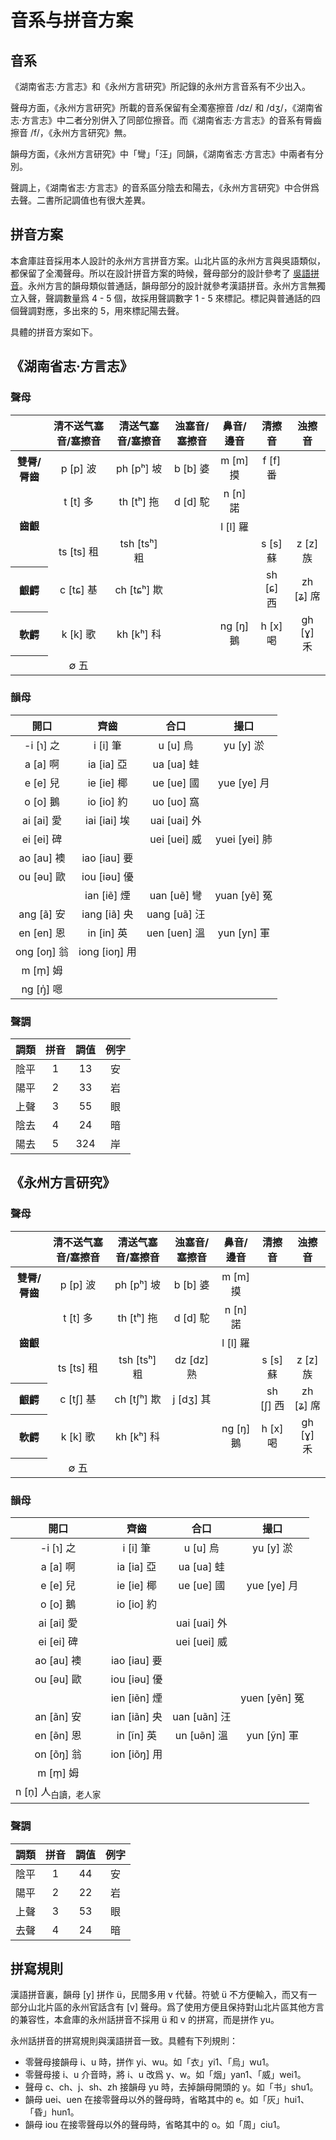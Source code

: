 # 音系与拼音方案

## 音系

《湖南省志·方言志》和《永州方言研究》所記錄的永州方言音系有不少出入。

聲母方面，《永州方言研究》所載的音系保留有全濁塞擦音 /dz/ 和 /dʒ/，《湖南省志·方言志》中二者分別併入了同部位擦音。而《湖南省志·方言志》的音系有脣齒擦音 /f/，《永州方言研究》無。

韻母方面，《永州方言研究》中「彎」「汪」同韻，《湖南省志·方言志》中兩者有分別。

聲調上，《湖南省志·方言志》的音系區分陰去和陽去，《永州方言研究》中合併爲去聲。二書所記調值也有很大差異。

## 拼音方案

本倉庫註音採用本人設計的永州方言拼音方案。山北片區的永州方言與吳語類似，都保留了全濁聲母。所以在設計拼音方案的時候，聲母部分的設計參考了 [吳語拼音](http://wu-chinese.com/romanization/)。永州方言的韻母類似普通話，韻母部分的設計就參考漢語拼音。永州方言無獨立入聲，聲調數量爲 4 - 5 個，故採用聲調數字 1 - 5 來標記。標記與普通話的四個聲調對應，多出來的 5，用來標記陽去聲。

具體的拼音方案如下。

## 《湖南省志·方言志》

### 聲母

<table>
 <thead>
  <tr>
   <th align="center"> </th>
   <th align="center">清不送气塞音/塞擦音</th>
   <th align="center">清送气塞音/塞擦音</th>
   <th align="center">浊塞音/塞擦音</th>
   <th align="center">鼻音/邊音</th>
   <th align="center">清擦音</th>
   <th align="center">浊擦音</th>
  </tr>
 </thead>
 <tbody>
  <tr>
   <th align="center">雙脣/脣齒</th>
   <td align="center">p [p] 波</td>
   <td align="center">ph [pʰ] 坡</td>
   <td align="center">b [b] 婆</td>
   <td align="center">m [m] 摸</td>
   <td align="center">f [f] 番</td>
   <td align="center"> </td>
  </tr>
  <tr>
   <td rowspan="3" align="center"><b>齒齦</th>
   <td align="center">t [t] 多</td>
   <td align="center">th [tʰ] 拖</td>
   <td align="center">d [d] 駝</td>
   <td align="center">n [n] 諾</td>
   <td align="center"> </td>
   <td align="center"> </td>
  </tr>
  <tr>
   <td align="center"> </td>
   <td align="center"> </td>
   <td align="center"> </td>
   <td align="center">l [l] 羅</td>
   <td align="center"> </td>
   <td align="center"> </td>
  </tr>
  <tr>
   <td align="center">ts [ts] 租</td>
   <td align="center">tsh [tsʰ] 粗</td>
   <td align="center"> </td>
   <td align="center"> </td>
   <td align="center">s [s] 蘇</td>
   <td align="center">z [z] 族</td>
  </tr>
  <tr>
   <th align="center">齦齶</th>
   <td align="center">c [tɕ] 基</td>
   <td align="center">ch [tɕʰ] 欺</td>
   <td align="center"> </td>
   <td align="center"> </td>
   <td align="center">sh [ɕ] 西</td>
   <td align="center">zh [ʑ] 席</td>
  </tr>
  <tr>
   <th align="center">軟齶</th>
   <td align="center">k [k] 歌</td>
   <td align="center">kh [kʰ] 科</td>
   <td align="center"> </td>
   <td align="center">ng [ŋ] 鵝</td>
   <td align="center">h [x] 喝</td>
   <td align="center">gh [ɣ] 禾</td>
  </tr>
  <tr>
   <th align="center"> </th>
   <td align="center">∅ 五</td>
   <td align="center"> </td>
   <td align="center"> </td>
   <td align="center"> </td>
   <td align="center"> </td>
   <td align="center"> </td>
  </tr>
 </tbody>
</table>

### 韻母

|     開口      |      齊齒       |      合口      |      撮口       |
| :-----------: | :-------------: | :------------: | :-------------: |
|  -i \[ɿ\] 之  |   i \[i\] 筆    |   u \[u\] 烏   |   yu \[y\] 淤   |
|  a \[a\] 啊   |  ia \[ia\] 亞   |  ua \[ua\] 蛙  |                 |
|  e \[e\] 兒   |  ie \[ie\] 椰   |  ue \[ue\] 國  |  yue \[ye\] 月  |
|  o \[o\] 鵝   |  io \[io\] 約   |  uo \[uo\] 窩  |                 |
| ai \[ai\] 愛  | iai \[iai\] 埃  | uai \[uai\] 外 |                 |
| ei \[ei\] 碑  |                 | uei \[uei\] 威 | yuei \[yei\] 肺 |
| ao \[au\] 襖  | iao \[iau\] 要  |                |                 |
| ou \[əu\] 歐  | iou \[iəu\] 優  |                |                 |
|               |  ian \[iẽ\] 煙  | uan \[uẽ\] 彎  | yuan \[yẽ\] 冤  |
| ang \[ã\] 安  | iang \[iã\] 央  | uang \[uã\] 汪 |                 |
| en \[en\] 恩  |  in \[in\] 英   | uen \[uen\] 溫 |  yun \[yn\] 軍  |
| ong \[oŋ\] 翁 | iong \[ioŋ\] 用 |                |                 |
|  m \[m̩\] 姆   |                 |                |                 |
|  ng \[ŋ̍\] 嗯  |                 |                |                 |

### 聲調

| 調類  | 拼音  | 調值  | 例字  |
| :---: | :---: | :---: | :---: |
| 陰平  |   1   |  13   |  安   |
| 陽平  |   2   |  33   |  岩   |
| 上聲  |   3   |  55   |  眼   |
| 陰去  |   4   |  24   |  暗   |
| 陽去  |   5   |  324  |  岸   |

## 《永州方言研究》

### 聲母

<table>
 <thead>
  <tr>
   <th align="center"> </th>
   <th align="center">清不送气塞音/塞擦音</th>
   <th align="center">清送气塞音/塞擦音</th>
   <th align="center">浊塞音/塞擦音</th>
   <th align="center">鼻音/邊音</th>
   <th align="center">清擦音</th>
   <th align="center">浊擦音</th>
  </tr>
 </thead>
 <tbody>
  <tr>
   <th align="center">雙脣/脣齒</th>
   <td align="center">p [p] 波</td>
   <td align="center">ph [pʰ] 坡</td>
   <td align="center">b [b] 婆</td>
   <td align="center">m [m] 摸</td>
   <td align="center"> </td>
   <td align="center"> </td>
  </tr>
  <tr>
   <td rowspan="3" align="center"><b>齒齦</th>
   <td align="center">t [t] 多</td>
   <td align="center">th [tʰ] 拖</td>
   <td align="center">d [d] 駝</td>
   <td align="center">n [n] 諾</td>
   <td align="center"> </td>
   <td align="center"> </td>
  </tr>
  <tr>
   <td align="center"> </td>
   <td align="center"> </td>
   <td align="center"> </td>
   <td align="center">l [l] 羅</td>
   <td align="center"> </td>
   <td align="center"> </td>
  </tr>
  <tr>
   <td align="center">ts [ts] 租</td>
   <td align="center">tsh [tsʰ] 粗</td>
   <td align="center">dz [dz] 熟</td>
   <td align="center"> </td>
   <td align="center">s [s] 蘇</td>
   <td align="center">z [z] 族</td>
  </tr>
  <tr>
   <th align="center">齦齶</th>
   <td align="center">c [tʃ] 基</td>
   <td align="center">ch [tʃʰ] 欺</td>
   <td align="center">j [dʒ] 其</td>
   <td align="center"> </td>
   <td align="center">sh [ʃ] 西</td>
   <td align="center">zh [ʑ] 席</td>
  </tr>
  <tr>
   <th align="center">軟齶</th>
   <td align="center">k [k] 歌</td>
   <td align="center">kh [kʰ] 科</td>
   <td align="center"> </td>
   <td align="center">ng [ŋ] 鵝</td>
   <td align="center">h [x] 喝</td>
   <td align="center">gh [ɣ] 禾</td>
  </tr>
  <tr>
   <th align="center"> </th>
   <td align="center">∅ 五</td>
   <td align="center"> </td>
   <td align="center"> </td>
   <td align="center"> </td>
   <td align="center"> </td>
   <td align="center"> </td>
  </tr>
 </tbody>
</table>

### 韻母

|               開口                |      齊齒      |      合口      |      撮口       |
| :-------------------------------: | :------------: | :------------: | :-------------: |
|            -i \[ɿ\] 之            |   i \[i\] 筆   |   u \[u\] 烏   |   yu \[y\] 淤   |
|            a \[a\] 啊             |  ia \[ia\] 亞  |  ua \[ua\] 蛙  |                 |
|            e \[e\] 兒             |  ie \[ie\] 椰  |  ue \[ue\] 國  |  yue \[ye\] 月  |
|            o \[o\] 鵝             |  io \[io\] 約  |                |                 |
|           ai \[ai\] 愛            |                | uai \[uai\] 外 |                 |
|           ei \[ei\] 碑            |                | uei \[uei\] 威 |                 |
|           ao \[au\] 襖            | iao \[iau\] 要 |                |                 |
|           ou \[əu\] 歐            | iou \[iəu\] 優 |                |                 |
|                                   | ien \[iẽn\] 煙 |                | yuen \[yẽn\] 冤 |
|           an \[ãn\] 安            | ian \[iãn\] 央 | uan \[uãn\] 汪 |                 |
|           en \[ə̃n\] 恩            |  in \[ĩn\] 英  | un \[uə̃n\] 溫  |  yun \[ỹn\] 軍  |
|           on \[õŋ\] 翁            | ion \[iõŋ\] 用 |                |                 |
|            m \[m̩\] 姆             |                |                |                 |
| n \[n̩\] 人<sub>白讀，老人家</sub> |                |                |                 |

### 聲調

| 調類  | 拼音  | 調值  | 例字  |
| :---: | :---: | :---: | :---: |
| 陰平  |   1   |  44   |  安   |
| 陽平  |   2   |  22   |  岩   |
| 上聲  |   3   |  53   |  眼   |
| 去聲  |   4   |  24   |  暗   |


## 拼寫規則

漢語拼音裏，韻母 \[y\] 拼作 ü，民間多用 v 代替。符號 ü 不方便輸入，而又有一部分山北片區的永州官話含有 \[v\] 聲母。爲了使用方便且保持對山北片區其他方言的兼容性，本倉庫的永州話拼音不採用 ü 和 v 的拼寫，而是拼作 yu。

永州話拼音的拼寫規則與漢語拼音一致。具體有下列規則：

- 零聲母接韻母 i、u 時，拼作 yi、wu。如「衣」yi1、「烏」wu1。
- 零聲母接 i、u 介音時，將 i、u 改爲 y、w。如「烟」yan1、「威」wei1。
- 聲母 c、ch、j、sh、zh 接韻母 yu 時，去掉韻母開頭的 y。如「书」shu1。
- 韻母 uei、uen 在接零聲母以外的聲母時，省略其中的 e。如「灰」hui1、「昏」hun1。
- 韻母 iou 在接零聲母以外的聲母時，省略其中的 o。如「周」ciu1。

